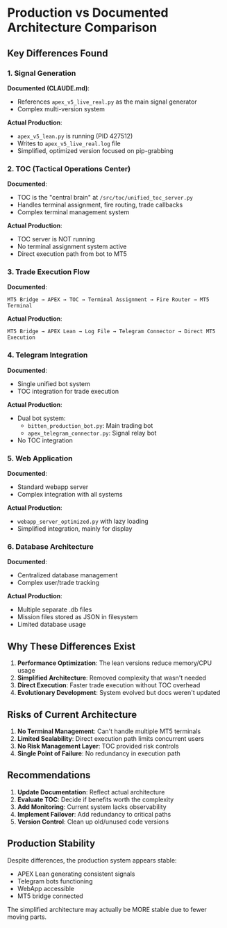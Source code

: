 # Production vs Documented Architecture Comparison

## Key Differences Found

### 1. Signal Generation
**Documented (CLAUDE.md)**:
- References `apex_v5_live_real.py` as the main signal generator
- Complex multi-version system

**Actual Production**:
- `apex_v5_lean.py` is running (PID 427512)
- Writes to `apex_v5_live_real.log` file
- Simplified, optimized version focused on pip-grabbing

### 2. TOC (Tactical Operations Center)
**Documented**:
- TOC is the "central brain" at `/src/toc/unified_toc_server.py`
- Handles terminal assignment, fire routing, trade callbacks
- Complex terminal management system

**Actual Production**:
- TOC server is NOT running
- No terminal assignment system active
- Direct execution path from bot to MT5

### 3. Trade Execution Flow
**Documented**:
```
MT5 Bridge → APEX → TOC → Terminal Assignment → Fire Router → MT5 Terminal
```

**Actual Production**:
```
MT5 Bridge → APEX Lean → Log File → Telegram Connector → Direct MT5 Execution
```

### 4. Telegram Integration
**Documented**:
- Single unified bot system
- TOC integration for trade execution

**Actual Production**:
- Dual bot system:
  - `bitten_production_bot.py`: Main trading bot
  - `apex_telegram_connector.py`: Signal relay bot
- No TOC integration

### 5. Web Application
**Documented**:
- Standard webapp server
- Complex integration with all systems

**Actual Production**:
- `webapp_server_optimized.py` with lazy loading
- Simplified integration, mainly for display

### 6. Database Architecture
**Documented**:
- Centralized database management
- Complex user/trade tracking

**Actual Production**:
- Multiple separate .db files
- Mission files stored as JSON in filesystem
- Limited database usage

## Why These Differences Exist

1. **Performance Optimization**: The lean versions reduce memory/CPU usage
2. **Simplified Architecture**: Removed complexity that wasn't needed
3. **Direct Execution**: Faster trade execution without TOC overhead
4. **Evolutionary Development**: System evolved but docs weren't updated

## Risks of Current Architecture

1. **No Terminal Management**: Can't handle multiple MT5 terminals
2. **Limited Scalability**: Direct execution path limits concurrent users
3. **No Risk Management Layer**: TOC provided risk controls
4. **Single Point of Failure**: No redundancy in execution path

## Recommendations

1. **Update Documentation**: Reflect actual architecture
2. **Evaluate TOC**: Decide if benefits worth the complexity
3. **Add Monitoring**: Current system lacks observability
4. **Implement Failover**: Add redundancy to critical paths
5. **Version Control**: Clean up old/unused code versions

## Production Stability

Despite differences, the production system appears stable:
- APEX Lean generating consistent signals
- Telegram bots functioning
- WebApp accessible
- MT5 bridge connected

The simplified architecture may actually be MORE stable due to fewer moving parts.